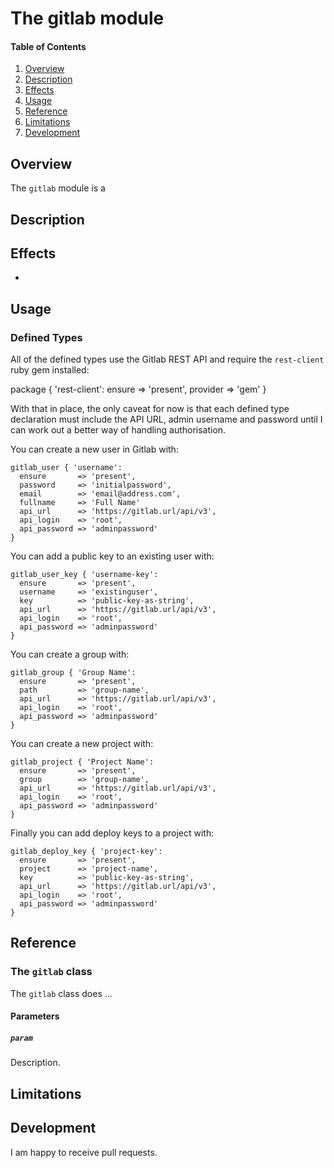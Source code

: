 # The gitlab module

#### Table of Contents

1. [Overview](#overview)
2. [Description](#description)
3. [Effects](#effects)
4. [Usage](#usage)
5. [Reference](#reference)
6. [Limitations](#limitations)
7. [Development](#development)

## Overview

The `gitlab` module is a 

## Description



## Effects

* 

## Usage


### Defined Types

All of the defined types use the Gitlab REST API and require the `rest-client`
ruby gem installed:

  package { 'rest-client':
    ensure => 'present',
    provider => 'gem'
  }

With that in place, the only caveat for now is that each defined type declaration must include the API URL, admin username and password until I can work out a better way of handling authorisation.

You can create a new user in Gitlab with:

    gitlab_user { 'username':
      ensure       => 'present',
      password     => 'initialpassword',
      email        => 'email@address.com',
      fullname     => 'Full Name'
      api_url      => 'https://gitlab.url/api/v3',
      api_login    => 'root',
      api_password => 'adminpassword'
    }

You can add a public key to an existing user with:

    gitlab_user_key { 'username-key':
      ensure       => 'present',
      username     => 'existinguser',
      key          => 'public-key-as-string',
      api_url      => 'https://gitlab.url/api/v3',
      api_login    => 'root',
      api_password => 'adminpassword'
    }

You can create a group with:

    gitlab_group { 'Group Name':
      ensure       => 'present',
      path         => 'group-name',
      api_url      => 'https://gitlab.url/api/v3',
      api_login    => 'root',
      api_password => 'adminpassword'
    }

You can create a new project with:

    gitlab_project { 'Project Name':
      ensure       => 'present',
      group        => 'group-name',
      api_url      => 'https://gitlab.url/api/v3',
      api_login    => 'root',
      api_password => 'adminpassword'
    }

Finally you can add deploy keys to a project with:

    gitlab_deploy_key { 'project-key':
      ensure       => 'present',
      project      => 'project-name',
      key          => 'public-key-as-string',
      api_url      => 'https://gitlab.url/api/v3',
      api_login    => 'root',
      api_password => 'adminpassword'
    }

## Reference

### The `gitlab` class

The `gitlab` class does ...

#### Parameters

##### `param`

Description.

## Limitations



## Development

I am happy to receive pull requests. 
